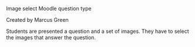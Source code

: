 Image select Moodle question type

Created by Marcus Green

Students are presented a question and a set of images. They have to select the images that
answer the question.

